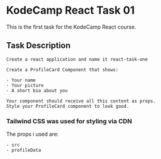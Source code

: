 # KodeCamp React Task 01
This is the first task for the KodeCamp React course.
## Task Description
```
Create a react application and name it react-task-one

Create a ProfileCard Component that shows:

- Your name
- Your picture
- A short bio about you

Your component should receive all this content as props.
Style your ProfileCard component to look good.
```

 ### Tailwind CSS was used for styling via CDN

The props i used are:
```
- src
- profileData
```